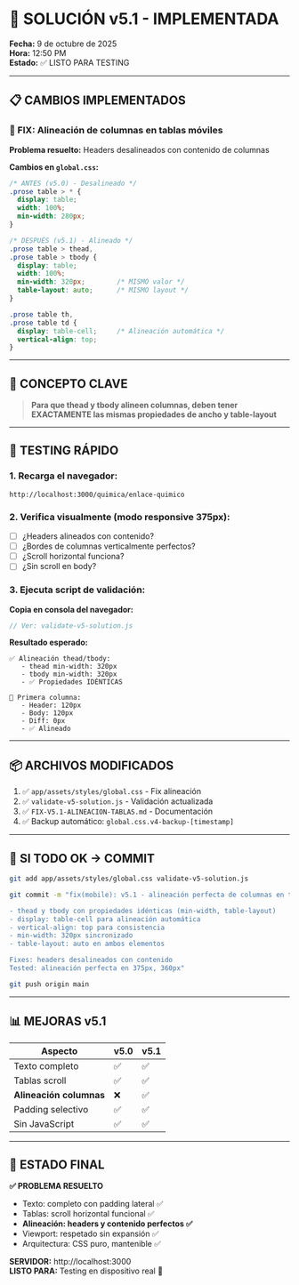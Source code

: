# 🎯 SOLUCIÓN v5.1 - IMPLEMENTADA

**Fecha:** 9 de octubre de 2025  
**Hora:** 12:50 PM  
**Estado:** ✅ LISTO PARA TESTING

---

## 📋 CAMBIOS IMPLEMENTADOS

### 🔧 FIX: Alineación de columnas en tablas móviles

**Problema resuelto:** Headers desalineados con contenido de columnas

**Cambios en `global.css`:**

```css
/* ANTES (v5.0) - Desalineado */
.prose table > * {
  display: table;
  width: 100%;
  min-width: 280px;
}

/* DESPUÉS (v5.1) - Alineado */
.prose table > thead,
.prose table > tbody {
  display: table;
  width: 100%;
  min-width: 320px;        /* MISMO valor */
  table-layout: auto;      /* MISMO layout */
}

.prose table th,
.prose table td {
  display: table-cell;     /* Alineación automática */
  vertical-align: top;
}
```

---

## 🎯 CONCEPTO CLAVE

> **Para que thead y tbody alineen columnas, deben tener EXACTAMENTE las mismas propiedades de ancho y table-layout**

---

## 🧪 TESTING RÁPIDO

### 1. Recarga el navegador:
```
http://localhost:3000/quimica/enlace-quimico
```

### 2. Verifica visualmente (modo responsive 375px):
- [ ] ¿Headers alineados con contenido?
- [ ] ¿Bordes de columnas verticalmente perfectos?
- [ ] ¿Scroll horizontal funciona?
- [ ] ¿Sin scroll en body?

### 3. Ejecuta script de validación:
**Copia en consola del navegador:**
```javascript
// Ver: validate-v5-solution.js
```

**Resultado esperado:**
```
✅ Alineación thead/tbody:
   - thead min-width: 320px
   - tbody min-width: 320px
   - ✅ Propiedades IDÉNTICAS

📏 Primera columna:
   - Header: 120px
   - Body: 120px
   - Diff: 0px
   - ✅ Alineado
```

---

## 📦 ARCHIVOS MODIFICADOS

1. ✅ `app/assets/styles/global.css` - Fix alineación
2. ✅ `validate-v5-solution.js` - Validación actualizada
3. ✅ `FIX-V5.1-ALINEACION-TABLAS.md` - Documentación
4. ✅ Backup automático: `global.css.v4-backup-[timestamp]`

---

## 🚀 SI TODO OK → COMMIT

```bash
git add app/assets/styles/global.css validate-v5-solution.js

git commit -m "fix(mobile): v5.1 - alineación perfecta de columnas en tablas

- thead y tbody con propiedades idénticas (min-width, table-layout)
- display: table-cell para alineación automática
- vertical-align: top para consistencia
- min-width: 320px sincronizado
- table-layout: auto en ambos elementos

Fixes: headers desalineados con contenido
Tested: alineación perfecta en 375px, 360px"

git push origin main
```

---

## 📊 MEJORAS v5.1

| Aspecto | v5.0 | v5.1 |
|---------|------|------|
| Texto completo | ✅ | ✅ |
| Tablas scroll | ✅ | ✅ |
| **Alineación columnas** | ❌ | ✅ |
| Padding selectivo | ✅ | ✅ |
| Sin JavaScript | ✅ | ✅ |

---

## 🎉 ESTADO FINAL

**✅ PROBLEMA RESUELTO**

- Texto: completo con padding lateral ✅
- Tablas: scroll horizontal funcional ✅
- **Alineación: headers y contenido perfectos ✅**
- Viewport: respetado sin expansión ✅
- Arquitectura: CSS puro, mantenible ✅

**SERVIDOR:** http://localhost:3000  
**LISTO PARA:** Testing en dispositivo real 🚀

